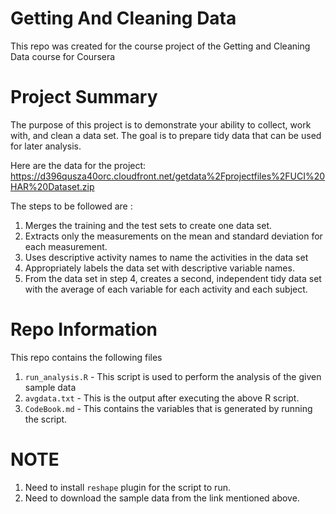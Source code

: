 # Getting And Cleaning Data
This repo was created for the course project of the Getting and Cleaning Data course for Coursera

# Project Summary
The purpose of this project is to demonstrate your ability to collect, work with, and clean a data set. The goal is to prepare tidy data that can be used for later analysis.

Here are the data for the project:
https://d396qusza40orc.cloudfront.net/getdata%2Fprojectfiles%2FUCI%20HAR%20Dataset.zip

The steps to be followed are :
1. Merges the training and the test sets to create one data set.
2. Extracts only the measurements on the mean and standard deviation for each measurement.
3. Uses descriptive activity names to name the activities in the data set
4. Appropriately labels the data set with descriptive variable names.
5. From the data set in step 4, creates a second, independent tidy data set with the average of each variable for each activity and each      subject.

# Repo Information
This repo contains the following files

1. `run_analysis.R` - This script is used to perform the analysis of the given sample data
2. `avgdata.txt` - This is the output after executing the above R script.
3. `CodeBook.md` - This contains the variables that is generated by running the script.

# NOTE
1. Need to install `reshape` plugin for the script to run.
2. Need to download the sample data from the link mentioned above.
